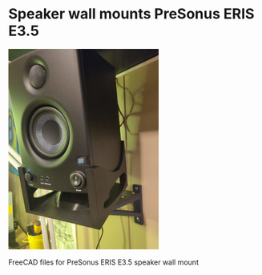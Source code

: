 # Speaker wall mounts PreSonus ERIS E3.5

![Mounted on wall with speaker](https://raw.githubusercontent.com/funkyfourier/eris35-speakermount/master/images/speakermount-on-wall_small.jpg)

FreeCAD files for PreSonus ERIS E3.5 speaker wall mount
